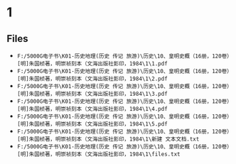 # 1

## Files

- `F:/5000G电子书\K01-历史地理(历史 传记 旅游)\历史\10、皇明史概（16册，120卷）[明]朱国桢著，明崇祯刻本（文海出版社影印，1984\1\1.pdf`
- `F:/5000G电子书\K01-历史地理(历史 传记 旅游)\历史\10、皇明史概（16册，120卷）[明]朱国桢著，明崇祯刻本（文海出版社影印，1984\1\2.pdf`
- `F:/5000G电子书\K01-历史地理(历史 传记 旅游)\历史\10、皇明史概（16册，120卷）[明]朱国桢著，明崇祯刻本（文海出版社影印，1984\1\3.pdf`
- `F:/5000G电子书\K01-历史地理(历史 传记 旅游)\历史\10、皇明史概（16册，120卷）[明]朱国桢著，明崇祯刻本（文海出版社影印，1984\1\4.pdf`
- `F:/5000G电子书\K01-历史地理(历史 传记 旅游)\历史\10、皇明史概（16册，120卷）[明]朱国桢著，明崇祯刻本（文海出版社影印，1984\1\5.pdf`
- `F:/5000G电子书\K01-历史地理(历史 传记 旅游)\历史\10、皇明史概（16册，120卷）[明]朱国桢著，明崇祯刻本（文海出版社影印，1984\1\新建 文本文档.txt`
- `F:/5000G电子书\K01-历史地理(历史 传记 旅游)\历史\10、皇明史概（16册，120卷）[明]朱国桢著，明崇祯刻本（文海出版社影印，1984\1\files.txt`
